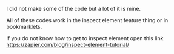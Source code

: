 I did not make some of the code but a lot of it is mine.

All of these codes work in the inspect element feature thing or in bookmarklets.

If you do not know how to get to inspect element open this link
https://zapier.com/blog/inspect-element-tutorial/
